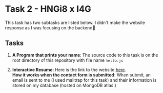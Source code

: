 # Task 2 - HNGi8 x I4G
This task has two subtasks are listed below.
I didn't make the website response as I was focusing on the backend👐

## Tasks
1. **A Program that prints your name**: 
The source code to this task is on the root directory of this repository with file name `hello.js`

2. **Interactive Resume**: 
Here is the link to the website [here](https://falence.herokuapp.com/).    
**How it works when the contact form is submitted:** When submit, an email is sent to me (I used mailtrap for this task) and their information is stored on my database (hosted on MongoDB atlas.)
